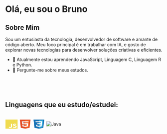 # Olá, eu sou o Bruno

## Sobre Mim

Sou um entusiasta da tecnologia, desenvolvedor de software e amante de código aberto. Meu foco principal é em trabalhar com IA, e gosto de explorar novas tecnologias para desenvolver soluções criativas e eficientes.

- 🌱 Atualmente estou aprendendo JavaScript, Linguagem C, Linguagem R e Python.
- 💬 Pergunte-me sobre meus estudos.

<div>
  <img height=200 align-itens="center" src="https://github-readme-stats.vercel.app/api?username=agneloobruno&show_icons=true&theme=ocean_dark" alt=""></img>
  
  <img height=200 align-itens="center" src="https://github-readme-stats.vercel.app/api/top-langs/?username=agneloobruno&theme=ocean_dark&layout=compact" alt=""></img>
</div>

## Linguagens que eu estudo/estudei:
<div style="display: inline_block"><br>
  <img align="center" alt="Js" height="30" width="40" src="https://raw.githubusercontent.com/devicons/devicon/master/icons/javascript/javascript-plain.svg">
  <img align="center" alt="HTML" height="30" width="40" src="https://raw.githubusercontent.com/devicons/devicon/master/icons/html5/html5-original.svg">
  <img align="center" alt="CSS" height="30" width="40" src="https://raw.githubusercontent.com/devicons/devicon/master/icons/css3/css3-original.svg">
  <img align="center" alt="Java" height="30" width="40" 
src="https://cdn.jsdelivr.net/gh/devicons/devicon/icons/java/java-original.svg">
</div>

